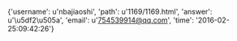 {'username': u'nbajiaoshi', 'path': u'1169/1169.html', 'answer': u'\u5df2\u505a', 'email': u'754539914@qq.com', 'time': '2016-02-25:09:42:26'}